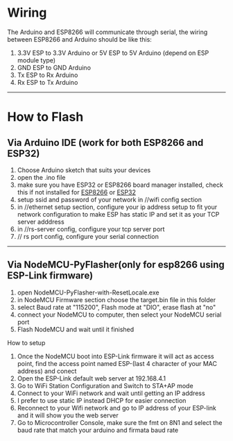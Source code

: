 Wiring
===
The Arduino and ESP8266 will communicate through serial, the wiring between ESP8266 and Arduino should be like this:
1. 3.3V ESP to 3.3V Arduino  or 5V ESP to 5V Arduino (depend on ESP module type)
2. GND  ESP to GND  Arduino
3. Tx   ESP to Rx   Arduino
4. Rx   ESP to Tx   Arduino
---

How to Flash
===
Via Arduino IDE (work for both ESP8266 and ESP32)
---
1. Choose Arduino sketch that suits your devices
2. open the .ino file
3. make sure you have ESP32 or ESP8266 board manager installed, check this if not installed for [ESP8266](<https://arduino-esp8266.readthedocs.io/en/latest/installing.html>) or [ESP32](<https://www.hackster.io/abdularbi17/how-to-install-esp32-board-in-arduino-ide-1cd571>)
4. setup ssid and password of your network in //wifi config section
5. in //ethernet setup section, configure your ip address setup to fit your network configuration to make ESP has static IP and set it as your TCP server adddress
6. in //rs-server config, configure your tcp server port
7. // rs port config, configure your serial connection
---

Via NodeMCU-PyFlasher(only for esp8266 using ESP-Link firmware)
---
1. open NodeMCU-PyFlasher-with-ResetLocale.exe
2. in NodeMCU Firmware section choose the target.bin file in this folder
3. select Baud rate at "115200", Flash mode at "DIO", erase flash at "no"
4. connect your NodeMCU to computer, then select your NodeMCU serial port
5. Flash NodeMCU and wait until it finished

How to setup
1. Once the NodeMCU boot into ESP-Link firmware it will act as access point, find the access point named ESP-(last 4 character of your MAC address) and conect
2. Open the ESP-Link default web server at 192.168.4.1
3. Go to WiFi Station Configuration and Switch to STA+AP mode
4. Connect to your WiFi network and wait until getting an IP address
5. I prefer to use static IP instead DHCP for easier connection
6. Reconnect to your Wifi network and go to IP address of your ESP-link and it will show you the web server
7. Go to Microcontroller Console, make sure the fmt on 8N1 and select the baud rate that match your arduino and firmata baud rate
